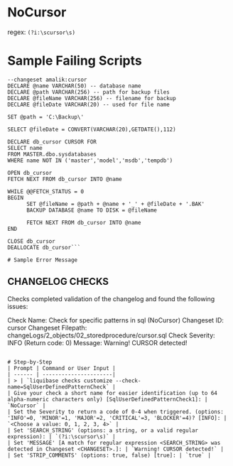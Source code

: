 # NoCursor

regex: `(?i:\scursor\s)`

# Sample Failing Scripts
```
--changeset amalik:cursor
DECLARE @name VARCHAR(50) -- database name 
DECLARE @path VARCHAR(256) -- path for backup files 
DECLARE @fileName VARCHAR(256) -- filename for backup 
DECLARE @fileDate VARCHAR(20) -- used for file name 

SET @path = 'C:\Backup\' 

SELECT @fileDate = CONVERT(VARCHAR(20),GETDATE(),112) 

DECLARE db_cursor CURSOR FOR 
SELECT name 
FROM MASTER.dbo.sysdatabases 
WHERE name NOT IN ('master','model','msdb','tempdb') 

OPEN db_cursor  
FETCH NEXT FROM db_cursor INTO @name  

WHILE @@FETCH_STATUS = 0  
BEGIN  
      SET @fileName = @path + @name + '_' + @fileDate + '.BAK' 
      BACKUP DATABASE @name TO DISK = @fileName 

      FETCH NEXT FROM db_cursor INTO @name 
END 

CLOSE db_cursor  
DEALLOCATE db_cursor```

# Sample Error Message
```
CHANGELOG CHECKS
----------------
Checks completed validation of the changelog and found the following issues:

Check Name:         Check for specific patterns in sql (NoCursor)
Changeset ID:       cursor
Changeset Filepath: changeLogs/2_objects/02_storedprocedure/cursor.sql
Check Severity:     INFO (Return code: 0)
Message:            Warning! CURSOR detected!
```

# Step-by-Step
| Prompt | Command or User Input |
| ------ | ----------------------|
| > | `liquibase checks customize --check-name=SqlUserDefinedPatternCheck` |
| Give your check a short name for easier identification (up to 64 alpha-numeric characters only) [SqlUserDefinedPatternCheck1]: | `NoCursor` |
| Set the Severity to return a code of 0-4 when triggered. (options: 'INFO'=0, 'MINOR'=1, 'MAJOR'=2, 'CRITICAL'=3, 'BLOCKER'=4)? [INFO]: | `<Choose a value: 0, 1, 2, 3, 4>` |
| Set 'SEARCH_STRING' (options: a string, or a valid regular expression): | `(?i:\scursor\s)` |
| Set 'MESSAGE' [A match for regular expression <SEARCH_STRING> was detected in Changeset <CHANGESET>.]: | `Warning! CURSOR detected!` |
| Set 'STRIP_COMMENTS' (options: true, false) [true]: | `true` |

